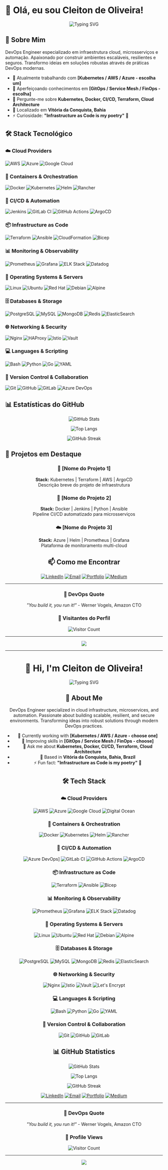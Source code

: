 # 󰩑 Olá, eu sou Cleiton de Oliveira!

<div align="center">
  
  ![Typing SVG](https://readme-typing-svg.herokuapp.com?font=Fira+Code&pause=1000&color=00D9FF&center=true&vCenter=true&width=500&lines=DevOps+Engineer;Cloud+%26+Infrastructure+Specialist;Microservices+Architect;Linux+%26+Networking+Expert+%F0%9F%9A%80)
  
</div>

## 🚀 Sobre Mim

DevOps Engineer especializado em infraestrutura cloud, microsserviços e automação. Apaixonado por construir ambientes escaláveis, resilientes e seguros. Transformo ideias em soluções robustas através de práticas DevOps modernas.

- 🔭 Atualmente trabalhando com **[Kubernetes / AWS / Azure - escolha um]**
- 🌱 Aperfeiçoando conhecimentos em **[GitOps / Service Mesh / FinOps - escolha]**
- 💬 Pergunte-me sobre **Kubernetes, Docker, CI/CD, Terraform, Cloud Architecture**
- 📍 Localizado em **Vitória da Conquista, Bahia**
- ⚡ Curiosidade: **"Infrastructure as Code is my poetry"** 🎯

## 🛠️ Stack Tecnológico

### ☁️ Cloud Providers
![AWS](https://img.shields.io/badge/AWS-232F3E?style=for-the-badge&logo=amazon-aws&logoColor=white)
![Azure](https://img.shields.io/badge/Azure-0078D4?style=for-the-badge&logo=microsoft-azure&logoColor=white)
![Google Cloud](https://img.shields.io/badge/Google_Cloud-4285F4?style=for-the-badge&logo=google-cloud&logoColor=white)

### 🐳 Containers & Orchestration
![Docker](https://img.shields.io/badge/Docker-2496ED?style=for-the-badge&logo=docker&logoColor=white)
![Kubernetes](https://img.shields.io/badge/Kubernetes-326CE5?style=for-the-badge&logo=kubernetes&logoColor=white)
![Helm](https://img.shields.io/badge/Helm-0F1689?style=for-the-badge&logo=helm&logoColor=white)
![Rancher](https://img.shields.io/badge/Rancher-0075A8?style=for-the-badge&logo=rancher&logoColor=white)

### 🔄 CI/CD & Automation
![Jenkins](https://img.shields.io/badge/Jenkins-D24939?style=for-the-badge&logo=jenkins&logoColor=white)
![GitLab CI](https://img.shields.io/badge/GitLab_CI-FC6D26?style=for-the-badge&logo=gitlab&logoColor=white)
![GitHub Actions](https://img.shields.io/badge/GitHub_Actions-2088FF?style=for-the-badge&logo=github-actions&logoColor=white)
![ArgoCD](https://img.shields.io/badge/ArgoCD-EF7B4D?style=for-the-badge&logo=argo&logoColor=white)


### 📦 Infrastructure as Code
![Terraform](https://img.shields.io/badge/Terraform-7B42BC?style=for-the-badge&logo=terraform&logoColor=white)
![Ansible](https://img.shields.io/badge/Ansible-EE0000?style=for-the-badge&logo=ansible&logoColor=white)
![CloudFormation](https://img.shields.io/badge/CloudFormation-FF9900?style=for-the-badge&logo=amazon-aws&logoColor=white)
![Bicep](https://img.shields.io/badge/Bicep-0078D4?style=for-the-badge&logo=microsoft-azure&logoColor=white)

### 📊 Monitoring & Observability
![Prometheus](https://img.shields.io/badge/Prometheus-E6522C?style=for-the-badge&logo=prometheus&logoColor=white)
![Grafana](https://img.shields.io/badge/Grafana-F46800?style=for-the-badge&logo=grafana&logoColor=white)
![ELK Stack](https://img.shields.io/badge/ELK_Stack-005571?style=for-the-badge&logo=elastic&logoColor=white)
![Datadog](https://img.shields.io/badge/Datadog-632CA6?style=for-the-badge&logo=datadog&logoColor=white)


### 🐧 Operating Systems & Servers
![Linux](https://img.shields.io/badge/Linux-FCC624?style=for-the-badge&logo=linux&logoColor=black)
![Ubuntu](https://img.shields.io/badge/Ubuntu-E95420?style=for-the-badge&logo=ubuntu&logoColor=white)
![Red Hat](https://img.shields.io/badge/Red_Hat-EE0000?style=for-the-badge&logo=red-hat&logoColor=white)
![Debian](https://img.shields.io/badge/Debian-A81D33?style=for-the-badge&logo=debian&logoColor=white)
![Alpine](https://img.shields.io/badge/Alpine_Linux-0D597F?style=for-the-badge&logo=alpine-linux&logoColor=white)

### 🗄️ Databases & Storage
![PostgreSQL](https://img.shields.io/badge/PostgreSQL-316192?style=for-the-badge&logo=postgresql&logoColor=white)
![MySQL](https://img.shields.io/badge/MySQL-005C84?style=for-the-badge&logo=mysql&logoColor=white)
![MongoDB](https://img.shields.io/badge/MongoDB-4EA94B?style=for-the-badge&logo=mongodb&logoColor=white)
![Redis](https://img.shields.io/badge/Redis-DC382D?style=for-the-badge&logo=redis&logoColor=white)
![ElasticSearch](https://img.shields.io/badge/ElasticSearch-005571?style=for-the-badge&logo=elasticsearch&logoColor=white)

### 🌐 Networking & Security
![Nginx](https://img.shields.io/badge/Nginx-009639?style=for-the-badge&logo=nginx&logoColor=white)
![HAProxy](https://img.shields.io/badge/HAProxy-106DA9?style=for-the-badge&logo=haproxy&logoColor=white)
![Istio](https://img.shields.io/badge/Istio-466BB0?style=for-the-badge&logo=istio&logoColor=white)
![Vault](https://img.shields.io/badge/Vault-000000?style=for-the-badge&logo=vault&logoColor=white)

### 💻 Languages & Scripting
![Bash](https://img.shields.io/badge/Bash-4EAA25?style=for-the-badge&logo=gnu-bash&logoColor=white)
![Python](https://img.shields.io/badge/Python-3776AB?style=for-the-badge&logo=python&logoColor=white)
![Go](https://img.shields.io/badge/Go-00ADD8?style=for-the-badge&logo=go&logoColor=white)
![YAML](https://img.shields.io/badge/YAML-CB171E?style=for-the-badge&logo=yaml&logoColor=white)

### 🔧 Version Control & Collaboration
![Git](https://img.shields.io/badge/Git-F05032?style=for-the-badge&logo=git&logoColor=white)
![GitHub](https://img.shields.io/badge/GitHub-181717?style=for-the-badge&logo=github&logoColor=white)
![GitLab](https://img.shields.io/badge/GitLab-FC6D26?style=for-the-badge&logo=gitlab&logoColor=white)
![Azure DevOps](https://img.shields.io/badge/Azure_DevOps-0078D7?style=for-the-badge&logo=azure-devops&logoColor=white)


## 📊 Estatísticas do GitHub

<div align="center">
  
  ![GitHub Stats](https://github-readme-stats.vercel.app/api?username=cleitondeoliveira&show_icons=true&theme=react&hide_border=true&bg_color=0D1117&title_color=00D9FF&icon_color=00D9FF&count_private=true)
  
  ![Top Langs](https://github-readme-stats.vercel.app/api/top-langs/?username=cleitondeoliveira&layout=compact&theme=react&hide_border=true&bg_color=0D1117&title_color=00D9FF)
  
  ![GitHub Streak](https://github-readme-streak-stats.herokuapp.com/?user=cleitondeoliveira&theme=react&hide_border=true&background=0D1117&ring=00D9FF&fire=00D9FF&currStreakLabel=00D9FF)

</div>

## 🎯 Projetos em Destaque

<div align="center">

### 🚀 [Nome do Projeto 1]
**Stack:** Kubernetes | Terraform | AWS | ArgoCD  
Descrição breve do projeto de infraestrutura

### 🔧 [Nome do Projeto 2]
**Stack:** Docker | Jenkins | Python | Ansible  
Pipeline CI/CD automatizado para microsserviços

### ☁️ [Nome do Projeto 3]
**Stack:** Azure | Helm | Prometheus | Grafana  
Plataforma de monitoramento multi-cloud


## 📫 Como me Encontrar

<div align="center">

[![LinkedIn](https://img.shields.io/badge/LinkedIn-0077B5?style=for-the-badge&logo=linkedin&logoColor=white)](https://www.linkedin.com/in/seu-perfil)
[![Email](https://img.shields.io/badge/Email-D14836?style=for-the-badge&logo=gmail&logoColor=white)](mailto:seu-email@example.com)
[![Portfolio](https://img.shields.io/badge/Portfolio-000000?style=for-the-badge&logo=About.me&logoColor=white)](https://seu-portfolio.com)
[![Medium](https://img.shields.io/badge/Medium-12100E?style=for-the-badge&logo=medium&logoColor=white)](https://medium.com/@seu-usuario)

</div>

---

<div align="center">
  
  ### 💭 DevOps Quote
  
  *"You build it, you run it!"* - Werner Vogels, Amazon CTO
  
  ### 👀 Visitantes do Perfil
  
  ![Visitor Count](https://profile-counter.glitch.me/cleitondeoliveira/count.svg)
  
</div>

---

<div align="center">
  <img src="https://capsule-render.vercel.app/api?type=waving&color=00D9FF&height=100&section=footer"/>
</div>

---

# 👋 Hi, I'm Cleiton de Oliveira!

<div align="center">
  
  ![Typing SVG](https://readme-typing-svg.herokuapp.com?font=Fira+Code&pause=1000&color=00D9FF&center=true&vCenter=true&width=500&lines=DevOps+Engineer;Cloud+%26+Infrastructure+Specialist;Microservices+Architect;Linux+%26+Networking+Expert+%F0%9F%9A%80)
  
</div>

## 🚀 About Me

DevOps Engineer specialized in cloud infrastructure, microservices, and automation. Passionate about building scalable, resilient, and secure environments. Transforming ideas into robust solutions through modern DevOps practices.

- 🔭 Currently working with **[Kubernetes / AWS / Azure - choose one]**
- 🌱 Improving skills in **[GitOps / Service Mesh / FinOps - choose]**
- 💬 Ask me about **Kubernetes, Docker, CI/CD, Terraform, Cloud Architecture**
- 📍 Based in **Vitória da Conquista, Bahia, Brazil**
- ⚡ Fun fact: **"Infrastructure as Code is my poetry"** 🎯

## 🛠️ Tech Stack

### ☁️ Cloud Providers
![AWS](https://img.shields.io/badge/AWS-232F3E?style=for-the-badge&logo=amazon-aws&logoColor=white)
![Azure](https://img.shields.io/badge/Azure-0078D4?style=for-the-badge&logo=microsoft-azure&logoColor=white)
![Google Cloud](https://img.shields.io/badge/Google_Cloud-4285F4?style=for-the-badge&logo=google-cloud&logoColor=white)
![Digital Ocean](https://img.shields.io/badge/Digital_Ocean-0080FF?style=for-the-badge&logo=digitalocean&logoColor=white)

### 🐳 Containers & Orchestration
![Docker](https://img.shields.io/badge/Docker-2496ED?style=for-the-badge&logo=docker&logoColor=white)
![Kubernetes](https://img.shields.io/badge/Kubernetes-326CE5?style=for-the-badge&logo=kubernetes&logoColor=white)
![Helm](https://img.shields.io/badge/Helm-0F1689?style=for-the-badge&logo=helm&logoColor=white)
![Rancher](https://img.shields.io/badge/Rancher-0075A8?style=for-the-badge&logo=rancher&logoColor=white)

### 🔄 CI/CD & Automation
![Azure DevOps](https://custom-icon-badges.demolab.com/badge/Azure%20DevOps-0078D7?logo=azure-devops-white&logoColor=fff)]
![GitLab CI](https://img.shields.io/badge/GitLab_CI-FC6D26?style=for-the-badge&logo=gitlab&logoColor=white)
![GitHub Actions](https://img.shields.io/badge/GitHub_Actions-2088FF?style=for-the-badge&logo=github-actions&logoColor=white)
![ArgoCD](https://img.shields.io/badge/ArgoCD-EF7B4D?style=for-the-badge&logo=argo&logoColor=white)

### 📦 Infrastructure as Code
![Terraform](https://img.shields.io/badge/Terraform-7B42BC?style=for-the-badge&logo=terraform&logoColor=white)
![Ansible](https://img.shields.io/badge/Ansible-EE0000?style=for-the-badge&logo=ansible&logoColor=white)
![Bicep](https://img.shields.io/badge/Bicep-EE0000?style=for-the-badge&logo=bicep&logoColor=white)

### 📊 Monitoring & Observability
![Prometheus](https://img.shields.io/badge/Prometheus-E6522C?style=for-the-badge&logo=prometheus&logoColor=white)
![Grafana](https://img.shields.io/badge/Grafana-F46800?style=for-the-badge&logo=grafana&logoColor=white)
![ELK Stack](https://img.shields.io/badge/ELK_Stack-005571?style=for-the-badge&logo=elastic&logoColor=white)
![Datadog](https://img.shields.io/badge/Datadog-632CA6?style=for-the-badge&logo=datadog&logoColor=white)

### 🐧 Operating Systems & Servers
![Linux](https://img.shields.io/badge/Linux-FCC624?style=for-the-badge&logo=linux&logoColor=black)
![Ubuntu](https://img.shields.io/badge/Ubuntu-E95420?style=for-the-badge&logo=ubuntu&logoColor=white)
![Red Hat](https://img.shields.io/badge/Red_Hat-EE0000?style=for-the-badge&logo=red-hat&logoColor=white)
![Debian](https://img.shields.io/badge/Debian-A81D33?style=for-the-badge&logo=debian&logoColor=white)
![Alpine](https://img.shields.io/badge/Alpine_Linux-0D597F?style=for-the-badge&logo=alpine-linux&logoColor=white)

### 🗄️ Databases & Storage
![PostgreSQL](https://img.shields.io/badge/PostgreSQL-316192?style=for-the-badge&logo=postgresql&logoColor=white)
![MySQL](https://img.shields.io/badge/MySQL-005C84?style=for-the-badge&logo=mysql&logoColor=white)
![MongoDB](https://img.shields.io/badge/MongoDB-4EA94B?style=for-the-badge&logo=mongodb&logoColor=white)
![Redis](https://img.shields.io/badge/Redis-DC382D?style=for-the-badge&logo=redis&logoColor=white)
![ElasticSearch](https://img.shields.io/badge/ElasticSearch-005571?style=for-the-badge&logo=elasticsearch&logoColor=white)

### 🌐 Networking & Security
![Nginx](https://img.shields.io/badge/Nginx-009639?style=for-the-badge&logo=nginx&logoColor=white)
![Istio](https://img.shields.io/badge/Istio-466BB0?style=for-the-badge&logo=istio&logoColor=white)
![Vault](https://img.shields.io/badge/Vault-000000?style=for-the-badge&logo=vault&logoColor=white)
![Let's Encrypt](https://img.shields.io/badge/Let's_Encrypt-003A70?style=for-the-badge&logo=letsencrypt&logoColor=white)

### 💻 Languages & Scripting
![Bash](https://img.shields.io/badge/Bash-4EAA25?style=for-the-badge&logo=gnu-bash&logoColor=white)
![Python](https://img.shields.io/badge/Python-3776AB?style=for-the-badge&logo=python&logoColor=white)
![Go](https://img.shields.io/badge/Go-00ADD8?style=for-the-badge&logo=go&logoColor=white)
![YAML](https://img.shields.io/badge/YAML-CB171E?style=for-the-badge&logo=yaml&logoColor=white)

### 🔧 Version Control & Collaboration
![Git](https://img.shields.io/badge/Git-F05032?style=for-the-badge&logo=git&logoColor=white)
![GitHub](https://img.shields.io/badge/GitHub-181717?style=for-the-badge&logo=github&logoColor=white)
![GitLab](https://img.shields.io/badge/GitLab-FC6D26?style=for-the-badge&logo=gitlab&logoColor=white)


## 📊 GitHub Statistics

<div align="center">
  
  ![GitHub Stats](https://github-readme-stats.vercel.app/api?username=cleitondeoliveira&show_icons=true&theme=react&hide_border=true&bg_color=0D1117&title_color=00D9FF&icon_color=00D9FF&count_private=true)
  
  ![Top Langs](https://github-readme-stats.vercel.app/api/top-langs/?username=cleitondeoliveira&layout=compact&theme=react&hide_border=true&bg_color=0D1117&title_color=00D9FF)
  
  ![GitHub Streak](https://github-readme-streak-stats.herokuapp.com/?user=cleitondeoliveira&theme=react&hide_border=true&background=0D1117&ring=00D9FF&fire=00D9FF&currStreakLabel=00D9FF)

</div>

<div align="center">

[![LinkedIn](https://img.shields.io/badge/LinkedIn-0077B5?style=for-the-badge&logo=linkedin&logoColor=white)](https://www.linkedin.com/in/your-profile)
[![Email](https://img.shields.io/badge/Email-D14836?style=for-the-badge&logo=gmail&logoColor=white)](mailto:your-email@example.com)
[![Portfolio](https://img.shields.io/badge/Portfolio-000000?style=for-the-badge&logo=About.me&logoColor=white)](https://your-portfolio.com)
[![Medium](https://img.shields.io/badge/Medium-12100E?style=for-the-badge&logo=medium&logoColor=white)](https://medium.com/@your-username)

</div>

---

<div align="center">
  
  ### 💭 DevOps Quote
  
  *"You build it, you run it!"* - Werner Vogels, Amazon CTO
  
  ### 👀 Profile Views
  
  ![Visitor Count](https://profile-counter.glitch.me/cleitondeoliveira/count.svg)
  
</div>

---

<div align="center">
  <img src="https://capsule-render.vercel.app/api?type=waving&color=00D9FF&height=100&section=footer"/>
</div>
